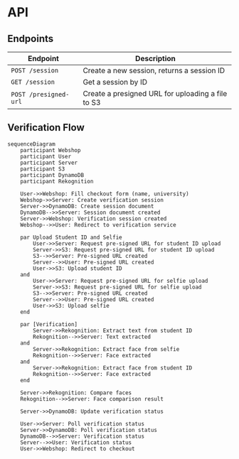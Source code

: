 # API

## Endpoints

| Endpoint              | Description                                       |
| --------------------- | ------------------------------------------------- |
| `POST /session`       | Create a new session, returns a session ID        |
| `GET /session`        | Get a session by ID                               |
| `POST /presigned-url` | Create a presigned URL for uploading a file to S3 |

## Verification Flow

```mermaid
sequenceDiagram
    participant Webshop
    participant User
    participant Server
    participant S3
    participant DynamoDB
    participant Rekognition

    User->>Webshop: Fill checkout form (name, university)
    Webshop->>Server: Create verification session
    Server->>DynamoDB: Create session document
    DynamoDB-->>Server: Session document created
    Server->>Webshop: Verification session created
    Webshop-->>User: Redirect to verification service

    par Upload Student ID and Selfie
        User->>Server: Request pre-signed URL for student ID upload
        Server->>S3: Request pre-signed URL for student ID upload
        S3-->>Server: Pre-signed URL created
        Server-->>User: Pre-signed URL created
        User->>S3: Upload student ID
    and
        User->>Server: Request pre-signed URL for selfie upload
        Server->>S3: Request pre-signed URL for selfie upload
        S3-->>Server: Pre-signed URL created
        Server-->>User: Pre-signed URL created
        User->>S3: Upload selfie
    end

    par [Verification]
        Server->>Rekognition: Extract text from student ID
        Rekognition-->>Server: Text extracted
    and
        Server->>Rekognition: Extract face from selfie
        Rekognition-->>Server: Face extracted
    and
        Server->>Rekognition: Extract face from student ID
        Rekognition-->>Server: Face extracted
    end

    Server->>Rekognition: Compare faces
    Rekognition-->>Server: Face comparison result

    Server->>DynamoDB: Update verification status

    User->>Server: Poll verification status
    Server->>DynamoDB: Poll verification status
    DynamoDB-->>Server: Verification status
    Server-->>User: Verification status
    User->>Webshop: Redirect to checkout
```